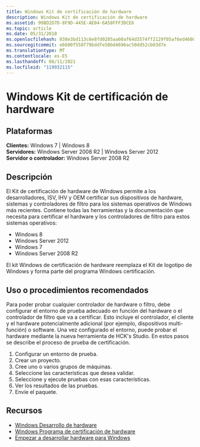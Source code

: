 ```yaml
---
title: Windows Kit de certificación de hardware
description: Windows Kit de certificación de hardware
ms.assetid: 99BD2D7D-8F9D-445E-AE04-6A58FFF3DCE6
ms.topic: article
ms.date: 05/31/2018
ms.openlocfilehash: 038e3bd113c6e8fd0285aa60af64d3574ff2129f05af6ed4608270a70c3f48aa
ms.sourcegitcommit: e6600f550f79bddfe58bd4696ac50dd52cb03d7e
ms.translationtype: MT
ms.contentlocale: es-ES
ms.lasthandoff: 08/11/2021
ms.locfileid: "119932115"
---
```

# <a name="windows-hardware-certification-kit"></a>Windows Kit de certificación de hardware

## <a name="platforms"></a>Plataformas

 **Clientes:** Windows 7 \| Windows 8  
**Servidores:** Windows Server 2008 R2 \| Windows Server 2012  
**Servidor o controlador:** Windows Server 2008 R2  


## <a name="description"></a>Descripción

El Kit de certificación de hardware de Windows permite a los desarrolladores, ISV, IHV y OEM certificar sus dispositivos de hardware, sistemas y controladores de filtro para los sistemas operativos de Windows más recientes. Contiene todas las herramientas y la documentación que necesita para certificar el hardware y los controladores de filtro para estos sistemas operativos:

-   Windows 8
-   Windows Server 2012
-   Windows 7
-   Windows Server 2008 R2

El kit Windows de certificación de hardware reemplaza el Kit de logotipo de Windows y forma parte del programa Windows certificación.

## <a name="usage-or-best-practices"></a>Uso o procedimientos recomendados

Para poder probar cualquier controlador de hardware o filtro, debe configurar el entorno de prueba adecuado en función del hardware o el controlador de filtro que va a certificar. Esto incluye el controlador, el cliente y el hardware potencialmente adicional (por ejemplo, dispositivos multi-función) o software. Una vez configurado el entorno, puede probar el hardware mediante la nueva herramienta de HCK's Studio. En estos pasos se describe el proceso de prueba de certificación.

1.  Configurar un entorno de prueba.
2.  Crear un proyecto.
3.  Cree uno o varios grupos de máquinas.
4.  Seleccione las características que desea validar.
5.  Seleccione y ejecute pruebas con esas características.
6.  Ver los resultados de las pruebas.
7.  Envíe el paquete.

## <a name="resources"></a>Recursos

-   [Windows Desarrollo de hardware](https://msdn.microsoft.com/windows/hardware/)
-   [Windows Programa de certificación de hardware](/previous-versions/windows/hardware/hck/jj124227(v=vs.85))
-   [Empezar a desarrollar hardware para Windows](/previous-versions/gg507680(v=msdn.10))

 

 